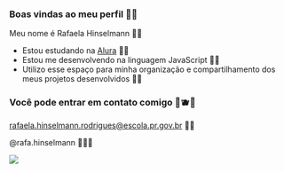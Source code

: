### Boas vindas ao meu perfil 🧁🍭

Meu nome é Rafaela Hinselmann 🍥🍧

- Estou estudando na [Alura](https://www.alura.com.br) 🍡🍉
- Estou me desenvolvendo na linguagem JavaScript 🍒🍍
- Utilizo esse espaço para minha organização e compartilhamento dos meus projetos desenvolvidos 🍬🍫

### Você pode entrar em contato comigo 🍇🫐🪻

rafaela.hinselmann.rodrigues@escola.pr.gov.br 🍰🌹

@rafa.hinselmann 🍓🍓🍓

![](https://media.tenor.com/txC5KuCC4-AAAAAi/sticker-cute.gif)
